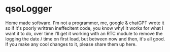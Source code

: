 # qsoLogger
Home made software. I'm not a programmer, me, google & chatGPT wrote it so if it's poorly writtren ineffecitent code, you know why!
It works for what I want it to do, over time I'll get it working with an RTC module to remove the logging the date / time on first load, but between now and then, it's all good.
If you make any cool changes to it, please share them up here.
